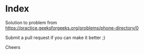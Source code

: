 # Index

Solution to problem from https://practice.geeksforgeeks.org/problems/phone-directory/0

Submit a pull request if you can make it better ;) 

Cheers